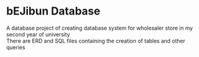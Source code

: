 # bEJibun Database
A database project of creating database system for wholesaler store in my second year of university  
There are ERD and SQL files containing the creation of tables and other queries
